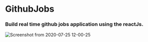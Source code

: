 # GithubJobs

### Build real time github jobs application using the reactJs.

![Screenshot from 2020-07-25 12-00-25](https://user-images.githubusercontent.com/30383739/88458286-92bf6380-ceaa-11ea-9016-35930bb87161.png)
